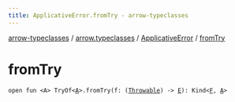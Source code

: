 ```yaml
---
title: ApplicativeError.fromTry - arrow-typeclasses
---
```


[arrow-typeclasses](../../index.html) / [arrow.typeclasses](../index.html) / [ApplicativeError](index.html) / [fromTry](./from-try.html)

# fromTry

`open fun <A> TryOf<`[`A`](from-try.html#A)`>.fromTry(f: (`[`Throwable`](https://kotlinlang.org/api/latest/jvm/stdlib/kotlin/-throwable/index.html)`) -> `[`E`](index.html#E)`): Kind<`[`F`](index.html#F)`, `[`A`](from-try.html#A)`>`
